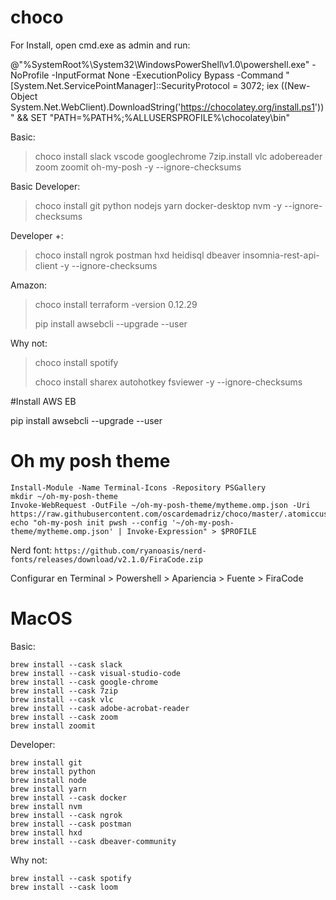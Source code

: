 # choco
For Install, open cmd.exe as admin and run:

@"%SystemRoot%\System32\WindowsPowerShell\v1.0\powershell.exe" -NoProfile -InputFormat None -ExecutionPolicy Bypass -Command " [System.Net.ServicePointManager]::SecurityProtocol = 3072; iex ((New-Object System.Net.WebClient).DownloadString('https://chocolatey.org/install.ps1'))" && SET "PATH=%PATH%;%ALLUSERSPROFILE%\chocolatey\bin"

Basic:  

> choco install slack vscode googlechrome 7zip.install vlc adobereader zoom zoomit oh-my-posh -y --ignore-checksums

Basic Developer:

> choco install git python nodejs yarn docker-desktop nvm -y --ignore-checksums
 
Developer +:

> choco install ngrok postman  hxd heidisql  dbeaver insomnia-rest-api-client -y --ignore-checksums 

Amazon:

> choco install terraform -version 0.12.29
> 
> pip install awsebcli --upgrade --user


Why not:
> choco install spotify
> 
> choco install sharex autohotkey fsviewer -y --ignore-checksums

#Install AWS EB

pip install awsebcli --upgrade --user

# Oh my posh theme

```
Install-Module -Name Terminal-Icons -Repository PSGallery
mkdir ~/oh-my-posh-theme
Invoke-WebRequest -OutFile ~/oh-my-posh-theme/mytheme.omp.json -Uri https://raw.githubusercontent.com/oscardemadriz/choco/master/.atomiccustom.omp.json
echo "oh-my-posh init pwsh --config '~/oh-my-posh-theme/mytheme.omp.json' | Invoke-Expression" > $PROFILE
```

Nerd font:
 `https://github.com/ryanoasis/nerd-fonts/releases/download/v2.1.0/FiraCode.zip`

Configurar en Terminal > Powershell > Apariencia > Fuente > FiraCode


# MacOS

Basic:

```
brew install --cask slack
brew install --cask visual-studio-code
brew install --cask google-chrome
brew install --cask 7zip
brew install --cask vlc
brew install --cask adobe-acrobat-reader
brew install --cask zoom
brew install zoomit
```

Developer:

```
brew install git
brew install python
brew install node
brew install yarn
brew install --cask docker
brew install nvm
brew install --cask ngrok
brew install --cask postman
brew install hxd
brew install --cask dbeaver-community
```

Why not: 

```
brew install --cask spotify
brew install --cask loom
```

